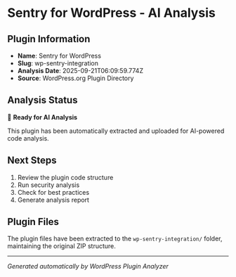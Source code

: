 # Sentry for WordPress - AI Analysis

## Plugin Information
- **Name**: Sentry for WordPress
- **Slug**: wp-sentry-integration
- **Analysis Date**: 2025-09-21T06:09:59.774Z
- **Source**: WordPress.org Plugin Directory

## Analysis Status
🔄 **Ready for AI Analysis**

This plugin has been automatically extracted and uploaded for AI-powered code analysis.

## Next Steps
1. Review the plugin code structure
2. Run security analysis
3. Check for best practices
4. Generate analysis report

## Plugin Files
The plugin files have been extracted to the `wp-sentry-integration/` folder, maintaining the original ZIP structure.

---
*Generated automatically by WordPress Plugin Analyzer*
